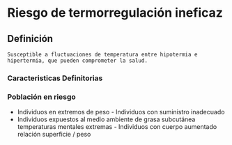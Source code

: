# Riesgo de termorregulación ineficaz
## Definición
	Susceptible a fluctuaciones de temperatura entre hipotermia e hipertermia, que pueden comprometer la salud.

### Caracteristicas Definitorias


### Población en riesgo
- Individuos en extremos de peso  - Individuos con suministro 
inadecuado  
- Individuos expuestos al medio 
ambiente   de grasa subcutánea  
 temperaturas mentales extremas  - Individuos con cuerpo 
aumentado  
   relación superficie / peso

